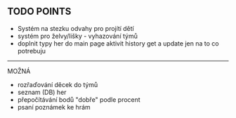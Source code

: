 ## TODO POINTS


- Systém na stezku odvahy pro projítí dětí 
- systém pro želvy/lišky - vyhazování týmů
- doplnit typy her do main page aktivit history
get a update jen na to co potrebuju
---

MOŽNÁ
- rozřaďování děcek do týmů
- seznam (DB) her
- přepočítávání bodů "dobře" podle procent
- psaní poznámek ke hrám